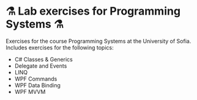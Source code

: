 # ⚗️ Lab exercises for Programming Systems ⚗️

Exercises for the course Programming Systems at the University of Sofia.
Includes exercises for the following topics:

- C# Classes & Generics
- Delegate and Events
- LINQ
- WPF Commands
- WPF Data Binding
- WPF MVVM
